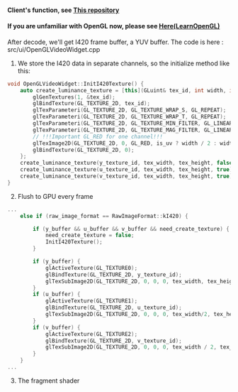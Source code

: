 #### Client's function, see [This repository](https://github.com/RGAA-Software/sailfish_client_pc)

#### If you are unfamiliar with OpenGL now, please see [Here(LearnOpenGL)](https://learnopengl.com/)

After decode, we'll get I420 frame buffer, a YUV buffer. The code is here : src/ui/OpenGLVideoWidget.cpp  
1. We store the I420 data in separate channels, so the initialize method like this:
```c++
void OpenGLVideoWidget::InitI420Texture() {
    auto create_luminance_texture = [this](GLuint& tex_id, int width, int height, bool is_uv) {
        glGenTextures(1, &tex_id);
        glBindTexture(GL_TEXTURE_2D, tex_id);
        glTexParameteri(GL_TEXTURE_2D, GL_TEXTURE_WRAP_S, GL_REPEAT);
        glTexParameteri(GL_TEXTURE_2D, GL_TEXTURE_WRAP_T, GL_REPEAT);
        glTexParameteri(GL_TEXTURE_2D, GL_TEXTURE_MIN_FILTER, GL_LINEAR);
        glTexParameteri(GL_TEXTURE_2D, GL_TEXTURE_MAG_FILTER, GL_LINEAR);
        // !!!Important GL_RED for one channel!!!
        glTexImage2D(GL_TEXTURE_2D, 0, GL_RED, is_uv ? width / 2 : width, is_uv ? height / 2 : height, 0, GL_RED, GL_UNSIGNED_BYTE, nullptr);
        glBindTexture(GL_TEXTURE_2D, 0);
    };
    create_luminance_texture(y_texture_id, tex_width, tex_height, false);
    create_luminance_texture(u_texture_id, tex_width, tex_height, true);
    create_luminance_texture(v_texture_id, tex_width, tex_height, true);
}
```

2. Flush to GPU every frame
```c++
...
    else if (raw_image_format == RawImageFormat::kI420) {

        if (y_buffer && u_buffer && v_buffer && need_create_texture) {
            need_create_texture = false;
            InitI420Texture();
        }

        if (y_buffer) {
            glActiveTexture(GL_TEXTURE0);
            glBindTexture(GL_TEXTURE_2D, y_texture_id);
            glTexSubImage2D(GL_TEXTURE_2D, 0, 0, 0, tex_width, tex_height, GL_RED, GL_UNSIGNED_BYTE, y_buffer);
        }
        if (u_buffer) {
            glActiveTexture(GL_TEXTURE1);
            glBindTexture(GL_TEXTURE_2D, u_texture_id);
            glTexSubImage2D(GL_TEXTURE_2D, 0, 0, 0, tex_width/2, tex_height/2, GL_RED, GL_UNSIGNED_BYTE, u_buffer);
        }
        if (v_buffer) {
            glActiveTexture(GL_TEXTURE2);
            glBindTexture(GL_TEXTURE_2D, v_texture_id);
            glTexSubImage2D(GL_TEXTURE_2D, 0, 0, 0, tex_width / 2, tex_height / 2, GL_RED, GL_UNSIGNED_BYTE, v_buffer);
        }
    }
...
```

3. The fragment shader
